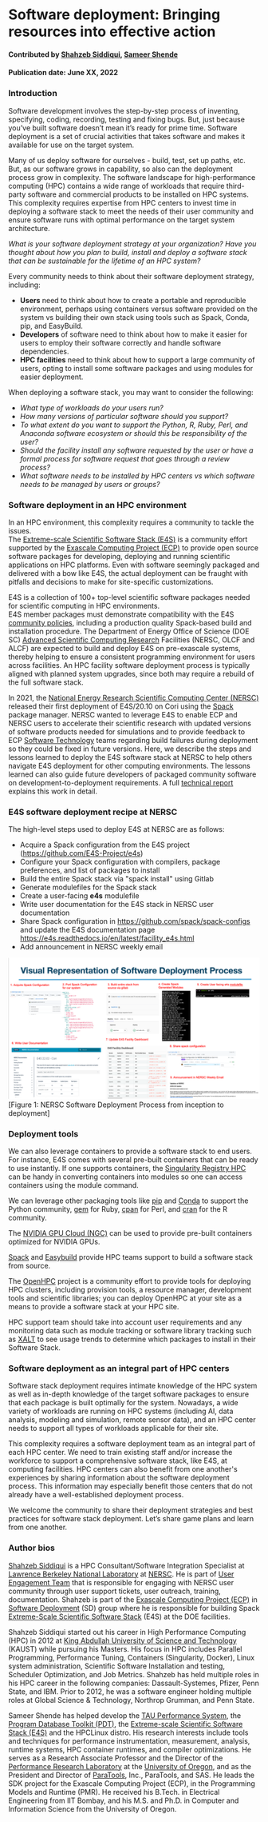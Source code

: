 # Software deployment: Bringing resources into effective action

#### Contributed by [Shahzeb Siddiqui](https://github.com/shahzebsiddiqui), [Sameer Shende](https://github.com/sameershende)

#### Publication date: June XX, 2022

### Introduction

Software development involves the step-by-step process of inventing, specifying,
coding, recording, testing and fixing bugs.  But, just because you’ve built software 
doesn’t mean it’s ready for prime time. Software deployment is a set of crucial 
activities that takes software and makes it available for use on the target 
system. 

Many of us deploy software for ourselves - build, test, set up paths, etc. But,
as our software grows in capability, so also can the deployment process grow in 
complexity. The software landscape for high-performance computing (HPC) contains a 
wide range of workloads that require third-party software and commercial 
products to be installed on HPC systems.  This complexity requires expertise 
from HPC centers to invest time in deploying a software stack to meet the needs 
of their user community and ensure software runs with optimal performance on the 
target system architecture.

*What is your software deployment strategy at your organization?* *Have you 
thought about how you plan to build, install and deploy a software stack that 
can be sustainable for the lifetime of an HPC system?* 

Every community needs to think about their software deployment strategy, 
including:

- **Users** need to think about how to create a portable and reproducible 
environment, perhaps using containers versus software provided on the system vs 
building their own stack using tools such as Spack, Conda, pip, and EasyBuild.
- **Developers** of software need to think about how to make it easier for users 
to employ their software correctly and handle software dependencies.
- **HPC facilities** need to think about how to support a large community of 
users, opting to install some software packages and using modules for easier
deployment.

When deploying a software stack, you may want to consider the following:
- *What type of workloads do your users run?*
- *How many versions of particular software should you support?*
- *To what extent do you want to support the Python, R, Ruby, Perl, and Anaconda 
software ecosystem or should this be responsibility of the user?*
- *Should the facility install any software requested by the user or have a 
formal process for software request that goes through a review process?* 
- *What software needs to be installed by HPC centers vs which software 
needs to be managed by users or groups?* 

### Software deployment in an HPC environment

In an HPC environment, this complexity requires a community to tackle the issues.  
The [Extreme-scale Scientific Software Stack (E4S)](https://e4s.readthedocs.io/en/latest/introduction.html)
is a community effort supported by the [Exascale Computing Project (ECP)](http://exascaleproject.org)
to provide open source software packages for developing, deploying and running 
scientific applications on HPC platforms. Even with 
software seemingly packaged and delivered with a bow like E4S, the actual 
deployment can be fraught with pitfalls and decisions to make for site-specific 
customizations. 

E4S is a collection of 100+ top-level scientific software packages needed
for scientific computing in HPC environments.  
E4S member packages must demonstrate compatibility with the E4S
[community policies](https://e4s-project.github.io/policies.html), 
including a production quality Spack-based build and installation procedure. 
The Department of Energy Office of Science (DOE SC)
[Advanced Scientific Computing Research](https://www.energy.gov/science/ascr/advanced-scientific-computing-research)
Facilities (NERSC, OLCF and ALCF) are expected to build and deploy E4S on 
pre-exascale systems, thereby helping to ensure a consistent programming environment 
for users across facilities. 
An HPC facility software deployment process is 
typically aligned with planned system upgrades, since both may require a rebuild 
of the full software stack. 

In 2021, the [National Energy Research Scientific Computing Center (NERSC)](https://nersc.gov/)
released their first deployment of E4S/20.10 on Cori using the [Spack](https://spack.io/) 
package manager.  NERSC wanted to leverage E4S to enable ECP and NERSC users to accelerate 
their scientific research with updated versions of software products needed for 
simulations and to provide feedback to ECP 
[Software Technology](https://www.exascaleproject.org/research/#software) 
teams regarding build failures during deployment so they could be fixed in future versions. 
Here, we describe the steps and lessons learned to deploy the E4S software stack at 
NERSC to help others navigate E4S deployment for other computing environments.  The lessons learned can also 
guide future developers of packaged community software on development-to-deployment 
requirements. A full [technical report](https://www.osti.gov/biblio/1868332-software-deployment-process-nersc-deploying-extreme-scale-scientific-software-stack-e4s-using-spack-national-energy-research-scientific-computing-center-nersc)
explains this work in detail. 


### E4S software deployment recipe at NERSC

The high-level steps used to deploy E4S at NERSC are as follows:
- Acquire a Spack configuration from the E4S project (https://github.com/E4S-Project/e4s)
- Configure your Spack configuration with compilers, package preferences, and list of
packages to install
- Build the entire Spack stack via "spack install" using Gitlab 
- Generate modulefiles for the Spack stack
- Create a user-facing **e4s** modulefile
- Write user documentation for the E4S stack in NERSC user documentation 
- Share Spack configuration in https://github.com/spack/spack-configs and update the
E4S documentation page https://e4s.readthedocs.io/en/latest/facility_e4s.html 
- Add announcement in NERSC weekly email

<img src='../../images/Blog_2205_SoftwareDeploymentProcess.png'>[Figure 1: NERSC Software Deployment Process from inception to deployment]

### Deployment tools

We can also leverage containers to provide a software stack to end users.  For 
instance, E4S comes with several pre-built containers that can be ready to use 
instantly. If one supports containers, the [Singularity Registry HPC](https://singularity-hpc.readthedocs.io/en/latest/) 
can be handy in converting containers into modules so one can access containers 
using the module command. 

We can leverage other packaging tools like [pip](https://pip.pypa.io/en/stable/)
and [Conda](https://docs.conda.io/en/latest/) to support the Python community, 
[gem](https://rubygems.org/) for Ruby, [cpan](https://www.cpan.org/) for Perl, and 
[cran](https://cran.r-project.org/) for the R community. 

The [NVIDIA GPU Cloud (NGC)](https://www.nvidia.com/en-us/gpu-cloud/) can be used 
to provide pre-built containers optimized for NVIDIA GPUs. 

[Spack](https://spack.io/) and [Easybuild](https://easybuild.io/) provide HPC 
teams support to build a software stack from source. 

The [OpenHPC](https://openhpc.community/) project is a community effort to 
provide tools for deploying HPC clusters, including provision tools, 
a resource manager, development tools and scientific libraries; you can deploy
OpenHPC at your site as a means to provide a software stack at your HPC site.

HPC support team should take into account user requirements and any monitoring
data such as module tracking or software library tracking such as [XALT](https://xalt.readthedocs.io/en/latest/) 
to see usage trends to determine which packages to install in their Software Stack. 

### Software deployment as an integral part of HPC centers

Software stack deployment requires intimate knowledge of the HPC system as well as 
in-depth knowledge of the target software packages to ensure that each package is built 
optimally for the system. Nowadays, a wide variety of workloads are running 
on HPC systems (including AI, data analysis, modeling and simulation, remote sensor 
data), and an HPC center needs to support all types of workloads applicable for their
site. 

This complexity requires a software deployment team as an integral part of each 
HPC center.  We need to train existing staff and/or increase the workforce 
to support a comprehensive software stack, like E4S, at computing facilities. HPC 
centers can also benefit from one another's experiences by sharing information about the software deployment process. 
This information may especially benefit those centers that do not already have a well-established deployment process.

We welcome the community to share their deployment strategies and best 
practices for software stack deployment. Let’s share game plans and learn from one another. 


### Author bios

[Shahzeb Siddiqui](https://github.com/shahzebsiddiqui) is a HPC 
Consultant/Software Integration Specialist at 
[Lawrence Berkeley National Laboratory](https://www.lbl.gov/) at 
[NERSC](http://nersc.gov/). He is part of 
[User Engagement Team](https://www.nersc.gov/about/nersc-staff/user-engagement/) 
that is responsible for engaging with NERSC user community through user support 
tickets, user outreach, training, documentation. Shahzeb is part of the 
[Exascale Computing Project (ECP)](https://www.exascaleproject.org/) in 
[Software Deployment](https://www.exascaleproject.org/research-group/software-deployment-at-the-facilities/) (SD) group 
where he is responsible for building Spack [Extreme-Scale Scientific Software Stack](https://e4s-project.github.io/) (E4S) at the DOE facilities. 

Shahzeb Siddiqui started out his career in High Performance Computing (HPC) in 2012 
at [King Abdullah University of Science and Technology](https://www.kaust.edu.sa/en) (KAUST) 
while pursuing his Masters. His focus in HPC includes Parallel Programming, 
Performance Tuning, Containers (Singularity, Docker), Linux system administration,
Scientific Software Installation and testing, Scheduler Optimization, and 
Job Metrics. Shahzeb has held multiple roles in his HPC career in the following 
companies: Dassault-Systemes, Pfizer, Penn State, and IBM. Prior to 2012, he was 
a software engineer holding multiple roles at Global Science & Technology, 
Northrop Grumman, and Penn State.

Sameer Shende has helped develop the 
[TAU Performance System](http://www.cs.uoregon.edu/research/tau/home.php), the 
[Program Database Toolkit (PDT)](https://www.cs.uoregon.edu/research/pdt/home.php), 
the [Extreme-scale Scientific Software Stack (E4S)](https://e4s.io) 
and the HPCLinux distro. His research interests include tools and techniques for 
performance instrumentation, measurement, analysis, runtime systems, 
HPC container runtimes, and compiler optimizations. He serves as a 
Research Associate Professor and the Director of the 
[Performance Research Laboratory](https://nic.uoregon.edu/prl/home.php) at the 
[University of Oregon](https://www.uoregon.edu/), 
and as the President and Director of [ParaTools](https://www.paratools.com/),
Inc., ParaTools, and SAS. He leads the SDK project for the 
Exascale Computing Project (ECP), in the Programming Models and Runtime (PMR). 
He received his B.Tech. in Electrical Engineering from IIT Bombay, and his M.S.
and Ph.D. in Computer and Information Science from the University of Oregon.

<!---
Publish: preview
Pinned: no
Topics: release and deployment, configuration and builds
--->
